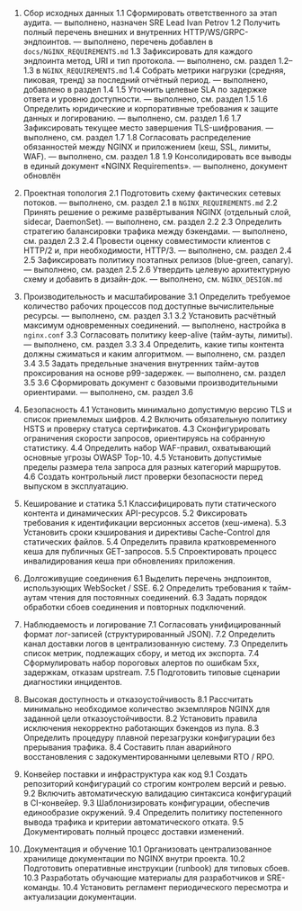 1. Сбор исходных данных
1.1 Сформировать ответственного за этап аудита. — выполнено, назначен SRE Lead Ivan Petrov
1.2 Получить полный перечень внешних и внутренних HTTP/WS/GRPC-эндпоинтов. — выполнено, перечень добавлен в `docs/NGINX_REQUIREMENTS.md`
1.3 Зафиксировать для каждого эндпоинта метод, URI и тип протокола. — выполнено, см. раздел 1.2–1.3 в `NGINX_REQUIREMENTS.md`
1.4 Собрать метрики нагрузки (средняя, пиковая, тренд) за последний отчётный период. — выполнено, добавлено в раздел 1.4
1.5 Уточнить целевые SLA по задержке ответа и уровню доступности. — выполнено, см. раздел 1.5
1.6 Определить юридические и корпоративные требования к защите данных и логированию. — выполнено, см. раздел 1.6
1.7 Зафиксировать текущее место завершения TLS-шифрования. — выполнено, см. раздел 1.7
1.8 Согласовать распределение обязанностей между NGINX и приложением (кеш, SSL, лимиты, WAF). — выполнено, см. раздел 1.8
1.9 Консолидировать все выводы в единый документ «NGINX Requirements». — выполнено, документ обновлён

2. Проектная топология
2.1 Подготовить схему фактических сетевых потоков. — выполнено, см. раздел 2.1 в `NGINX_REQUIREMENTS.md`
2.2 Принять решение о режиме развёртывания NGINX (отдельный слой, sidecar, DaemonSet). — выполнено, см. раздел 2.2
2.3 Определить стратегию балансировки трафика между бэкендами. — выполнено, см. раздел 2.3
2.4 Провести оценку совместимости клиентов с HTTP/2 и, при необходимости, HTTP/3. — выполнено, см. раздел 2.4
2.5 Зафиксировать политику поэтапных релизов (blue-green, canary). — выполнено, см. раздел 2.5
2.6 Утвердить целевую архитектурную схему и добавить в дизайн-док. — выполнено, см. `NGINX_DESIGN.md`

3. Производительность и масштабирование
3.1 Определить требуемое количество рабочих процессов под доступные вычислительные ресурсы. — выполнено, см. раздел 3.1
3.2 Установить расчётный максимум одновременных соединений. — выполнено, настройка в `nginx.conf`
3.3 Согласовать политику keep-alive (тайм-ауты, лимиты). — выполнено, см. раздел 3.3
3.4 Определить, какие типы контента должны сжиматься и каким алгоритмом. — выполнено, см. раздел 3.4
3.5 Задать предельные значения внутренних тайм-аутов проксирования на основе p99-задержек. — выполнено, см. раздел 3.5
3.6 Сформировать документ с базовыми производительными ориентирами. — выполнено, см. раздел 3.6

4. Безопасность
4.1 Установить минимально допустимую версию TLS и список приемлемых шифров.
4.2 Включить обязательную политику HSTS и проверку статуса сертификатов.
4.3 Сконфигурировать ограничения скорости запросов, ориентируясь на собранную статистику.
4.4 Определить набор WAF-правил, охватывающий основные угрозы OWASP Top-10.
4.5 Установить допустимые пределы размера тела запроса для разных категорий маршрутов.
4.6 Создать контрольный лист проверки безопасности перед выпуском в эксплуатацию.

5. Кеширование и статика
5.1 Классифицировать пути статического контента и динамических API-ресурсов.
5.2 Фиксировать требования к идентификации версионных ассетов (хеш-имена).
5.3 Установить сроки кэширования и директивы Cache-Control для статических файлов.
5.4 Определить правила кратковременного кеша для публичных GET-запросов.
5.5 Спроектировать процесс инвалидирования кеша при обновлениях приложения.

6. Долгоживущие соединения
6.1 Выделить перечень эндпоинтов, использующих WebSocket / SSE.
6.2 Определить требования к тайм-аутам чтения для постоянных соединений.
6.3 Задать порядок обработки сбоев соединения и повторных подключений.

7. Наблюдаемость и логирование
7.1 Согласовать унифицированный формат лог-записей (структурированный JSON).
7.2 Определить канал доставки логов в централизованную систему.
7.3 Определить список метрик, подлежащих сбору, и метод их экспорта.
7.4 Сформулировать набор пороговых алертов по ошибкам 5xx, задержкам, отказам upstream.
7.5 Подготовить типовые сценарии диагностики инцидентов.

8. Высокая доступность и отказоустойчивость
8.1 Рассчитать минимально необходимое количество экземпляров NGINX для заданной цели отказоустойчивости.
8.2 Установить правила исключения некорректно работающих бэкендов из пула.
8.3 Определить процедуру плавной перезагрузки конфигурации без прерывания трафика.
8.4 Составить план аварийного восстановления с задокументированными целевыми RTO / RPO.

9. Конвейер поставки и инфраструктура как код
9.1 Создать репозиторий конфигураций со строгим контролем версий и ревью.
9.2 Включить автоматическую валидацию синтаксиса конфигураций в CI-конвейер.
9.3 Шаблонизировать конфигурации, обеспечив единообразие окружений.
9.4 Определить политику постепенного вывода трафика и критерии автоматического отката.
9.5 Документировать полный процесс доставки изменений.

10. Документация и обучение
10.1 Организовать централизованное хранилище документации по NGINX внутри проекта.
10.2 Подготовить оперативные инструкции (runbook) для типовых сбоев.
10.3 Разработать обучающие материалы для разработчиков и SRE-команды.
10.4 Установить регламент периодического пересмотра и актуализации документации.
